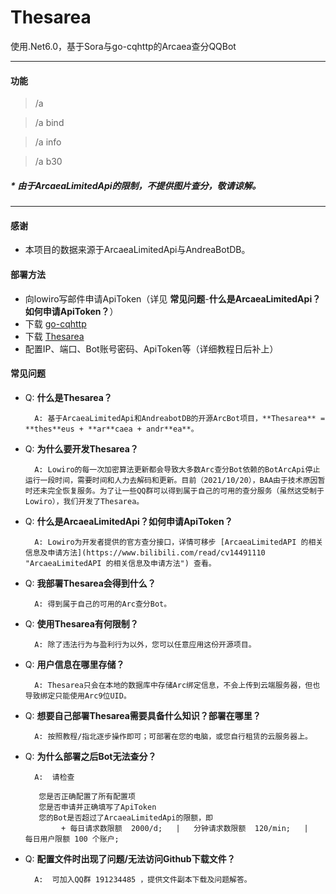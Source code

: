 # Thesarea

使用.Net6.0，基于Sora与go-cqhttp的Arcaea查分QQBot

----

#### 功能

> /a

> /a bind

> /a info

> /a b30

##### * 由于ArcaeaLimitedApi的限制，不提供图片查分，敬请谅解。

----

#### 感谢

* 本项目的数据来源于ArcaeaLimitedApi与AndreaBotDB。

#### 部署方法
* 向lowiro写邮件申请ApiToken（详见 **常见问题**-**什么是ArcaeaLimitedApi？如何申请ApiToken？**）
* 下载 [go-cqhttp](https://github.com/Mrs4s/go-cqhttp/releases "go-cqhttp")
* 下载 [Thesarea](https://github.com/Awbugl/Thesarea/releases "Thesarea")
* 配置IP、端口、Bot账号密码、ApiToken等（详细教程日后补上）

#### 常见问题

+ Q: **什么是Thesarea？**

        A: 基于ArcaeaLimitedApi和AndreabotDB的开源ArcBot项目，**Thesarea** = **thes**eus + **ar**caea + andr**ea**。
 
+ Q: **为什么要开发Thesarea？**

        A: Lowiro的每一次加密算法更新都会导致大多数Arc查分Bot依赖的BotArcApi停止运行一段时间，需要时间和人力去解码和更新。目前（2021/10/20），BAA由于技术原因暂时还未完全恢复服务。为了让一些QQ群可以得到属于自己的可用的查分服务（虽然这受制于Lowiro），我们开发了Thesarea。

+ Q: **什么是ArcaeaLimitedApi？如何申请ApiToken？**

        A: Lowiro为开发者提供的官方查分接口，详情可移步 [ArcaeaLimitedAPI 的相关信息及申请方法](https://www.bilibili.com/read/cv14491110 "ArcaeaLimitedAPI 的相关信息及申请方法") 查看。

+ Q: **我部署Thesarea会得到什么？**

        A: 得到属于自己的可用的Arc查分Bot。

+ Q: **使用Thesarea有何限制？**

        A: 除了违法行为与盈利行为以外，您可以任意应用这份开源项目。

+ Q: **用户信息在哪里存储？**

        A: Thesarea只会在本地的数据库中存储Arc绑定信息，不会上传到云端服务器，但也导致绑定只能使用Arc9位UID。

+ Q: **想要自己部署Thesarea需要具备什么知识？部署在哪里？**

        A: 按照教程/指北逐步操作即可；可部署在您的电脑，或您自行租赁的云服务器上。

+ Q:  **为什么部署之后Bot无法查分？**

        A:  请检查
        
         您是否正确配置了所有配置项         
         您是否申请并正确填写了ApiToken         
         您的Bot是否超过了ArcaeaLimitedApi的限额，即
              + 每日请求数限额  2000/d;   |   分钟请求数限额  120/min;   |   每日用户限额 100 个账户;

+ Q:  **配置文件时出现了问题/无法访问Github下载文件？**

        A:  可加入QQ群 191234485 ，提供文件副本下载及问题解答。

